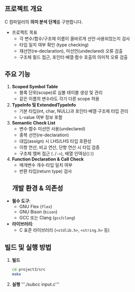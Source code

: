 ## 프로젝트 개요
C 컴파일러의 **의미 분석 단계**를 구현합니다.  
- 프로젝트 목표  
  - 각 변수/함수/구조체 이름이 올바르게 선언·사용되었는지 검사  
  - 타입 일치 여부 확인 (type checking)  
  - 재선언(re-declaration), 미선언(undeclared) 오류 검출  
  - 구조체 필드 접근, 포인터·배열·함수 호출의 의미적 오류 검출  

## 주요 기능
1. **Scoped Symbol Table**  
   - 블록 단위(scope)로 심볼 테이블 생성 및 관리  
   - 같은 이름의 변수라도 각기 다른 scope 허용  
2. **TypeInfo 및 ExtendedTypeInfo**  
   - 기본 타입(int, char, NULL)과 포인터·배열·구조체 타입 관리  
   - L-value 여부 정보 포함  
3. **Semantic Check List**  
   - 변수·함수 미선언 사용(undeclared)  
   - 중복 선언(re-declaration)  
   - 대입(assign) 시 LHS/LHS 타입 호환성  
   - 이항 연산, 비교 연산, 단항 연산 시 타입 검증  
   - 구조체 멤버 접근 (`.`/`->`), 배열 인덱싱(`[]`)  
4. **Function Declaration & Call Check**  
   - 매개변수 개수·타입 일치 여부  
   - 반환 타입(return type) 검사  
   ##  개발 환경 & 의존성
- **필수 도구**:  
  - GNU Flex (`flex`)  
  - GNU Bison (`bison`)  
  - GCC 또는 Clang (`gcc`/`clang`)  
- **라이브러리**:  
  - C 표준 라이브러리 (`<stdlib.h>`, `<string.h>` 등) 

##  빌드 및 실행 방법
1. **빌드**  
   ```bash
   cd project3/src
   make

2. **실행**
    '''./subcc input.c'''